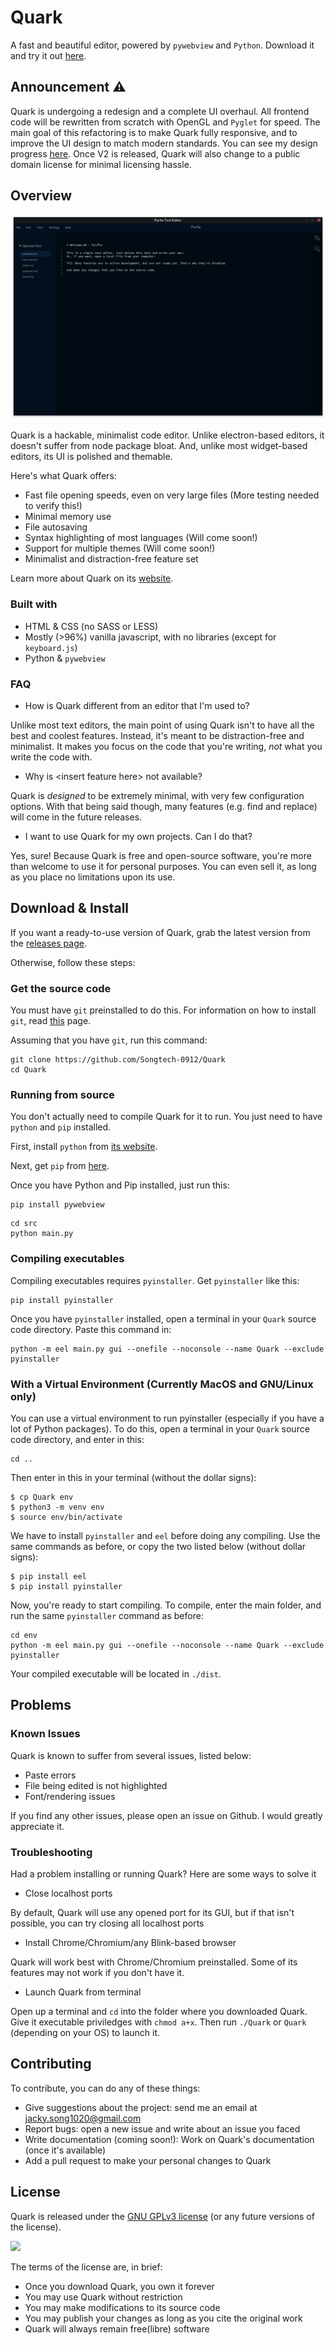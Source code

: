 # Quark

A fast and beautiful editor, powered by `pywebview` and `Python`. Download it and try it out [here](release_notes/release-0.1.1-alpha.md).

## Announcement :warning:

Quark is undergoing a redesign and a complete UI overhaul. All frontend code will be rewritten from scratch with OpenGL and `Pyglet` for speed. The main goal of this refactoring is to make Quark fully responsive, and to improve the UI design to match modern standards. You can see my design progress [here](https://www.figma.com/file/mtD74sP2xBowI0fK4n1rZU/Quark-Mockups?node-id=0%3A1). Once V2 is released, Quark will also change to a public domain license for minimal licensing hassle.

## Overview

![Screenshot](assets/hero-image.png)

Quark is a hackable, minimalist code editor. Unlike electron-based editors, it doesn't suffer from node package bloat. And, unlike most widget-based editors, its UI is polished and themable.

Here's what Quark offers:

* Fast file opening speeds, even on very large files (More testing needed to verify this!)
* Minimal memory use
* File autosaving
* Syntax highlighting of most languages (Will come soon!)
* Support for multiple themes (Will come soon!)
* Minimalist and distraction-free feature set

Learn more about Quark on its [website](https://songtech-0912.github.io/Quark/).

### Built with

* HTML & CSS (no SASS or LESS)
* Mostly (>96%) vanilla javascript, with no libraries (except for `keyboard.js`)
* Python & `pywebview`

### FAQ

* How is Quark different from an editor that I'm used to?

Unlike most text editors, the main point of using Quark isn't to have all the best and coolest features. Instead, it's meant to be distraction-free and minimalist. It makes you focus on the code that you're writing, *not* what you write the code with.

* Why is \<insert feature here\> not available?

Quark is *designed* to be extremely minimal, with very few configuration options. With that being said though, many features (e.g. find and replace) will come in the future releases.

* I want to use Quark for my own projects. Can I do that?

Yes, sure! Because Quark is free and open-source software, you're more than welcome to use it for personal purposes. You can even sell it, as long as you place no limitations upon its use.


## Download & Install

If you want a ready-to-use version of Quark, grab the latest version from the [releases page](https://github.com/Songtech-0912/Quark/releases).

Otherwise, follow these steps:

### Get the source code

You must have `git` preinstalled to do this. For information on how to install `git`, read [this](https://git-scm.com/book/en/v2/Getting-Started-Installing-Git) page.

Assuming that you have `git`, run this command:

```
git clone https://github.com/Songtech-0912/Quark
cd Quark
```

### Running from source

You don't actually need to compile Quark for it to run. You just need to have `python` and `pip` installed.

First, install `python` from [its website](https://www.python.org/downloads/).

Next, get `pip` from [here](https://pip.pypa.io/en/stable/installing/).

Once you have Python and Pip installed, just run this:

```
pip install pywebview
```

```
cd src
python main.py
```

### Compiling executables

Compiling executables requires `pyinstaller`. Get `pyinstaller` like this:

```
pip install pyinstaller
```

Once you have `pyinstaller` installed, open a terminal in your `Quark` source code directory. Paste this command in:

```
python -m eel main.py gui --onefile --noconsole --name Quark --exclude pyinstaller
```

### With a Virtual Environment (Currently MacOS and GNU/Linux only)

You can use a virtual environment to run pyinstaller (especially if you have a lot of Python packages). To do this, open a terminal in your `Quark` source code directory, and enter in this:

```
cd ..
```

Then enter in this in your terminal (without the dollar signs):

```
$ cp Quark env
$ python3 -m venv env
$ source env/bin/activate
```

We have to install `pyinstaller` and `eel` before doing any compiling. Use the same commands as before, or copy the two listed below (without dollar signs):

```
$ pip install eel
$ pip install pyinstaller
```

Now, you're ready to start compiling. To compile, enter the main folder, and run the same `pyinstaller` command as before:

```
cd env
python -m eel main.py gui --onefile --noconsole --name Quark --exclude pyinstaller
```

Your compiled executable will be located in `./dist`.

## Problems

### Known Issues

Quark is known to suffer from several issues, listed below:

* Paste errors
* File being edited is not highlighted
* Font/rendering issues

If you find any other issues, please open an issue on Github. I would greatly appreciate it.

### Troubleshooting

Had a problem installing or running Quark? Here are some ways to solve it

* Close localhost ports

By default, Quark will use any opened port for its GUI, but if that isn't possible, you can try closing all localhost ports

* Install Chrome/Chromium/any Blink-based browser

Quark will work best with Chrome/Chromium preinstalled. Some of its features may not work if you don't have it.

* Launch Quark from terminal

Open up a terminal and `cd` into the folder where you downloaded Quark. Give it executable priviledges with `chmod a+x`. Then run `./Quark` or `Quark` (depending on your OS) to launch it.

## Contributing

To contribute, you can do any of these things:

* Give suggestions about the project: send me an email at jacky.song1020@gmail.com
* Report bugs: open a new issue and write about an issue you faced
* Write documentation (coming soon!): Work on Quark's documentation (once it's available)
* Add a pull request to make your personal changes to Quark

## License


Quark is released under the [GNU GPLv3 license](https://www.gnu.org/licenses/gpl.html) (or any future versions of the license).

![](https://www.gnu.org/graphics/gplv3-with-text-136x68.png)

The terms of the license are, in brief:
 * Once you download Quark, you own it forever
 * You may use Quark without restriction
 * You may make modifications to its source code
 * You may publish your changes as long as you cite the original work
 * Quark will always remain free(libre) software
